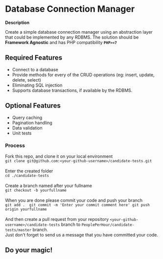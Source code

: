 # Database Connection Manager

**Description**

Create a simple database connection manager using an abstraction layer that could be implemented by any RDBMS.
The solution should be **Framework Agnostic** and has PHP compatibility **`PHP>=7`**
<br />

## Required Features
- Connect to a database
- Provide methods for every of the CRUD operations (eg: insert, update, delete, select)
- Eliminating SQL injection
- Supports database transactions, if available by the RDBMS.

## Optional Features
- Query caching
- Pagination handling
- Data validation
- Unit tests

### Process

Fork this repo, and clone it on your local environment <br />
`git clone git@github.com:<your-github-username>/candidate-tests.git`
<br />
<br />
Enter the created folder<br />
`cd ./candidate-tests`
<br />
<br />
Create a branch named after your fullname <br/>
`git checkout -b yourfullname`
<br />
<br />
When you are done please commit your code and push your branch
<br />
`
git add . 
git commit -m 'Enter your commit comment here'
git push origin yourfullname
`
<br />
<br />
And then create a pull request from your repository `<your-github-username>/candidate-tests` branch to `PeoplePerHour/candidate-tests/master` branch.
<br />
Just don't forget to send us a message that you have committed your code.

## Do your magic!
